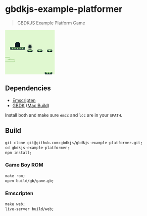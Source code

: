 # gbdkjs-example-platformer

> GBDKJS Example Platform Game

![Screenshot](screenshot.png?raw=true)

## Dependencies

- [Emscripten](http://kripken.github.io/emscripten-site/)
- [GBDK](http://gbdk.sourceforge.net/) ([Mac Build](http://www.rpgmaker.it/proflame/gbdk.zip))

Install both and make sure `emcc` and `lcc` are in your `$PATH`.

## Build

```shell
git clone git@github.com:gbdkjs/gbdkjs-example-platformer.git;
cd gbdkjs-example-platformer;
npm install;
```

### Game Boy ROM

```shell
make rom;
open build/gb/game.gb;
```

### Emscripten 

```shell
make web;
live-server build/web;
```
